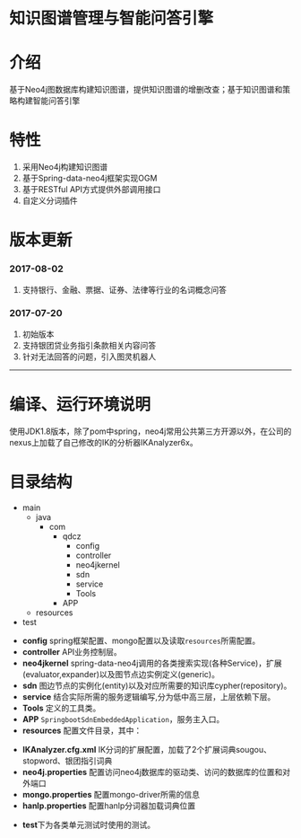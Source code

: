 # **知识图谱管理与智能问答引擎**
#  **介绍**
基于Neo4j图数据库构建知识图谱，提供知识图谱的增删改查；基于知识图谱和策略构建智能问答引擎
# **特性**
1. 采用Neo4j构建知识图谱
2. 基于Spring-data-neo4j框架实现OGM
3. 基于RESTful API方式提供外部调用接口
4. 自定义分词插件

# **版本更新**

### 2017-08-02

1. 支持银行、金融、票据、证券、法律等行业的名词概念问答

### 2017-07-20

1. 初始版本
2. 支持银团贷业务指引条款相关内容问答
3. 针对无法回答的问题，引入图灵机器人

------------
# 编译、运行环境说明

使用JDK1.8版本，除了pom中spring，neo4j常用公共第三方开源以外，在公司的nexus上加载了自己修改的IK的分析器IKAnalyzer6x。

# 目录结构
+ main
    + java
        + com
            + qdcz
                * config 
                * controller
                * neo4jkernel
                * sdn
                * service
                * Tools
            + APP 
    + resources
+ test

- **config** spring框架配置、mongo配置以及读取`resources`所需配置。
- **controller** API业务控制层。
- **neo4jkernel** spring-data-neo4j调用的各类搜索实现(各种Service)，扩展(evaluator,expander)以及图节点边实例定义(generic)。
- **sdn** 图边节点的实例化(entity)以及对应所需要的知识库cypher(repository)。
- **service** 结合实际所需的服务逻辑编写,分为低中高三层，上层依赖下层。
- **Tools** 定义的工具类。
- **APP**  `SpringbootSdnEmbeddedApplication`，服务主入口。
- **resources** 配置文件目录，其中：
 + **IKAnalyzer.cfg.xml** IK分词的扩展配置，加载了2个扩展词典sougou、 stopword、银团指引词典
  + **neo4j.properties** 配置访问neo4j数据库的驱动类、访问的数据库的位置和对外端口
  + **mongo.properties** 配置mongo-driver所需的信息
  + **hanlp.properties** 配置hanlp分词器加载词典位置
- **test**下为各类单元测试时使用的测试。



